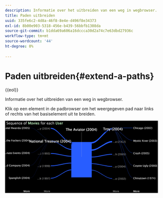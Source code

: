 ```yaml
---
description: Informatie over het uitbreiden van een weg in wegbrowser.
title: Paden uitbreiden
uuid: 335fe6c2-4d8a-46f8-8e4e-d496f8e34373
exl-id: 8b00e903-5318-456e-b439-56bbfb1308da
source-git-commit: b1dda69a606a16dccca30d2a74c7e63dbd27936c
workflow-type: tm+mt
source-wordcount: '44'
ht-degree: 0%

---
```


# Paden uitbreiden{#extend-a-paths}

{{eol}}

Informatie over het uitbreiden van een weg in wegbrowser.

Klik op een element in de padbrowser om het weergegeven pad naar links of rechts van het basiselement uit te breiden.

![](assets/vis_PathBrowser_ExplorePaths.png)
